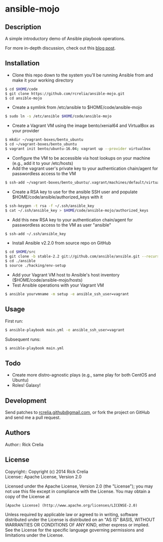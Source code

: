 # ansible-mojo

## Description

A simple introductory demo of Ansible playbook operations.

For more in-depth discussion, check out this [blog post](https://randops.org/2016/10/26/ansible-shenanigans-part-i/).

## Installation

* Clone this repo down to the system you'll be running Ansible from and make it your working directory
```bash
$ cd $HOME/code
$ git clone https://github.com/rcrelia/ansible-mojo.git
$ cd ansible-mojo
```
* Create a symlink from /etc/ansible to $HOME/code/ansible-mojo
```bash
$ sudo ln -s /etc/ansible $HOME/code/ansible-mojo
```
* Create a Vagrant VM using the image bento/xenial64 and VirtualBox as your provider
```bash
$ mkdir ~/vagrant-boxes/bento_ubuntu
$ cd ~/vagrant-boxes/bento_ubuntu
$ vagrant init bento/ubuntu-16.04; vagrant up --provider virtualbox
```
* Configure the VM to be accessible via host lookups on your machine (e.g., add it to your /etc/hosts)
* Add the vagrant user's private key to your authentication chain/agent for passwordless access to the VM
```bash
$ ssh-add ~/vagrant-boxes/bento_ubuntu/.vagrant/machines/default/virtualbox/private_key
```
* Create a RSA key to use for the ansible SSH user and populate $HOME/code/ansible/authorized_keys with it
```bash
$ ssh-keygen -t rsa -f ~/.ssh/ansible_key
$ cat ~/.ssh/ansible_key > $HOME/code/ansible-mojo/authorized_keys
```
* Add this new RSA key to your authentication chain/agent for passwordless access to the VM as user "ansible"
```bash
$ ssh-add ~/.ssh/ansible_key
```
* Install Ansible v2.2.0 from source repo on GitHub
```bash
$ cd $HOME/src
$ git clone -b stable-2.2 git://github.com/ansible/ansible.git --recursive
$ cd ./ansible
$ source ./hacking/env-setup
```
* Add your Vagrant VM host to Ansible's host inventory ($HOME/code/ansible-mojo/hosts)
* Test Ansible operations with your Vagrant VM
```bash
$ ansible yourvmname -m setup -e ansible_ssh_user=vagrant
```

## Usage

First run:

```bash
$ ansible-playbook main.yml -e ansible_ssh_user=vagrant
```

Subsequent runs:

```bash
$ ansible-playbook main.yml
```

## Todo

- Create more distro-agnostic plays (e.g., same play for both CentOS and Ubuntu)
- Roles! Galaxy!

## Development

Send patches to rcrelia.github@gmail.com, or fork the project on GitHub and
send me a pull request.

## Authors

Author:: Rick Crelia

## License

Copyright:: Copyright (c) 2014 Rick Crelia<br>
License:: Apache License, Version 2.0

Licensed under the Apache License, Version 2.0 (the "License");
you may not use this file except in compliance with the License.
You may obtain a copy of the License at

    [Apache License] (http://www.apache.org/licenses/LICENSE-2.0)

Unless required by applicable law or agreed to in writing, software
distributed under the License is distributed on an "AS IS" BASIS,
WITHOUT WARRANTIES OR CONDITIONS OF ANY KIND, either express or implied.
See the License for the specific language governing permissions and
limitations under the License.
